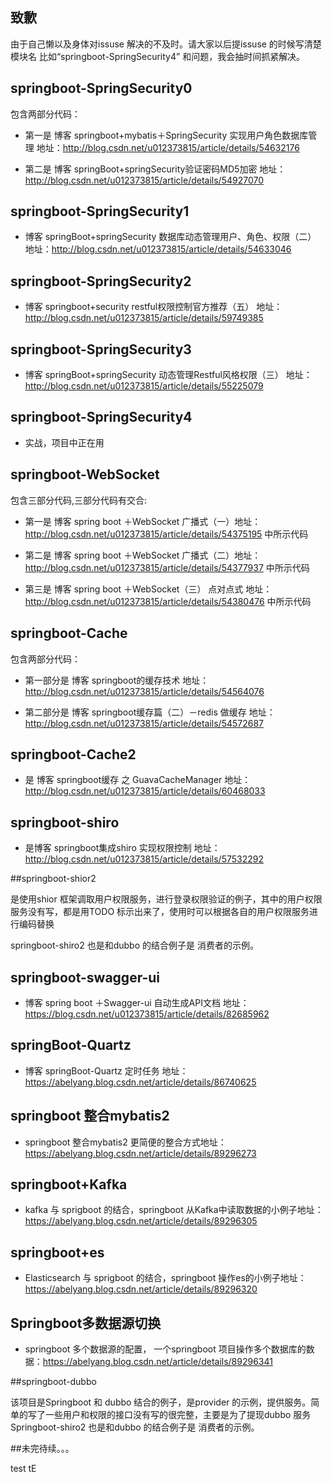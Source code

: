 ## 致歉
由于自己懒以及身体对issuse 解决的不及时。请大家以后提issuse 的时候写清楚 模块名 比如“springboot-SpringSecurity4” 和问题，我会抽时间抓紧解决。

## springboot-SpringSecurity0  

包含两部分代码：

* 第一是  博客 springboot+mybatis＋SpringSecurity 实现用户角色数据库管理   地址：http://blog.csdn.net/u012373815/article/details/54632176

* 第二是  博客 springBoot+springSecurity验证密码MD5加密  地址：http://blog.csdn.net/u012373815/article/details/54927070

## springboot-SpringSecurity1  

*  博客 springBoot+springSecurity 数据库动态管理用户、角色、权限（二）   地址：http://blog.csdn.net/u012373815/article/details/54633046

## springboot-SpringSecurity2

*  博客  springboot+security restful权限控制官方推荐（五）   地址：http://blog.csdn.net/u012373815/article/details/59749385

## springboot-SpringSecurity3

*  博客  springBoot+springSecurity 动态管理Restful风格权限（三） 地址：http://blog.csdn.net/u012373815/article/details/55225079  

## springboot-SpringSecurity4
* 实战，项目中正在用

## springboot-WebSocket  

包含三部分代码,三部分代码有交合:

* 第一是  博客 spring boot ＋WebSocket 广播式（一）地址：http://blog.csdn.net/u012373815/article/details/54375195  中所示代码

* 第二是  博客 spring boot ＋WebSocket 广播式（二）地址：http://blog.csdn.net/u012373815/article/details/54377937   中所示代码
 
* 第三是  博客 spring boot ＋WebSocket（三） 点对点式 地址： http://blog.csdn.net/u012373815/article/details/54380476  中所示代码



## springboot-Cache

包含两部分代码：

* 第一部分是 博客 springboot的缓存技术 地址： http://blog.csdn.net/u012373815/article/details/54564076  

* 第二部分是 博客 springboot缓存篇（二）－redis 做缓存 地址：http://blog.csdn.net/u012373815/article/details/54572687

## springboot-Cache2

* 是  博客  springboot缓存 之 GuavaCacheManager   地址：http://blog.csdn.net/u012373815/article/details/60468033



## springboot-shiro

* 是博客  springboot集成shiro 实现权限控制   地址：http://blog.csdn.net/u012373815/article/details/57532292

##springboot-shior2

是使用shior 框架调取用户权限服务，进行登录权限验证的例子，其中的用户权限服务没有写，都是用TODO 标示出来了，使用时可以根据各自的用户权限服务进行编码替换

springboot-shiro2 也是和dubbo 的结合例子是 消费者的示例。

## springboot-swagger-ui
* 博客 spring boot ＋Swagger-ui 自动生成API文档 地址： https://blog.csdn.net/u012373815/article/details/82685962

## springBoot-Quartz
* 博客 springBoot-Quartz 定时任务 地址： https://abelyang.blog.csdn.net/article/details/86740625

## springboot 整合mybatis2
* springboot 整合mybatis2 更简便的整合方式地址： https://abelyang.blog.csdn.net/article/details/89296273

## springboot+Kafka
* kafka 与 sprigboot 的结合，springboot 从Kafka中读取数据的小例子地址： https://abelyang.blog.csdn.net/article/details/89296305

## springboot+es
* Elasticsearch 与 sprigboot 的结合，springboot 操作es的小例子地址： https://abelyang.blog.csdn.net/article/details/89296320

## Springboot多数据源切换
* springboot 多个数据源的配置， 一个springboot 项目操作多个数据库的数据：https://abelyang.blog.csdn.net/article/details/89296341

##springboot-dubbo

该项目是Springboot 和 dubbo 结合的例子，是provider 的示例，提供服务。简单的写了一些用户和权限的接口没有写的很完整，主要是为了提现dubbo 服务
Springboot-shiro2 也是和dubbo 的结合例子是 消费者的示例。



##未完待续。。。

test tE
